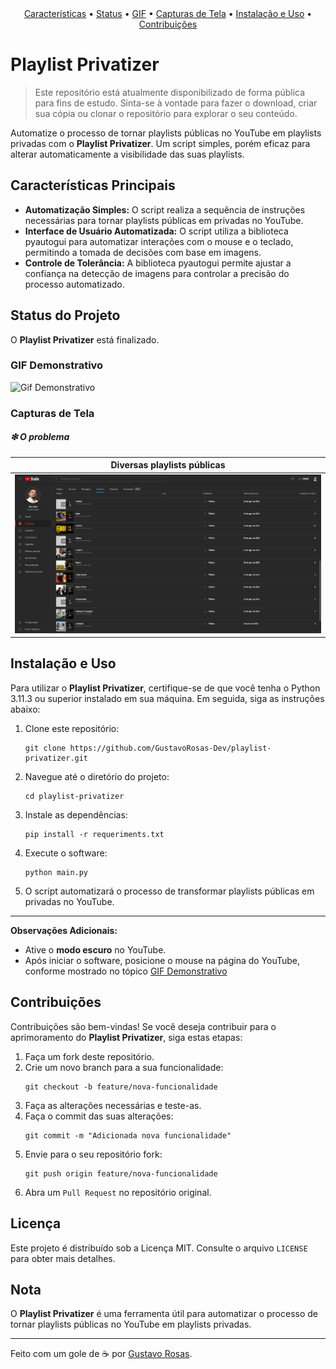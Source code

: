 <div align="center">
   <a href="#caracteristicas">Características</a> •
   <a href="#status">Status</a> •
   <a href="#gif">GIF</a> •
   <a href="#capturas">Capturas de Tela</a> •
   <a href="#instalacao">Instalação e Uso</a> •
   <a href="#contribuicoes">Contribuições</a> 
</div>

# Playlist Privatizer

> Este repositório está atualmente disponibilizado de forma pública para fins de estudo. Sinta-se à vontade para fazer o download, criar sua cópia ou clonar o repositório para explorar o seu conteúdo.

Automatize o processo de tornar playlists públicas no YouTube em playlists privadas com o <b>Playlist Privatizer</b>. Um script simples, porém eficaz para alterar automaticamente a visibilidade das suas playlists.

## Características Principais <a id="caracteristicas"></a>

- **Automatização Simples:** O script realiza a sequência de instruções necessárias para tornar playlists públicas em privadas no YouTube.
- **Interface de Usuário Automatizada:** O script utiliza a biblioteca pyautogui para automatizar interações com o mouse e o teclado, permitindo a tomada de decisões com base em imagens.
- **Controle de Tolerância:** A biblioteca pyautogui permite ajustar a confiança na detecção de imagens para controlar a precisão do processo automatizado.

## Status do Projeto <a id="status"></a>

O <b>Playlist Privatizer</b> está finalizado.

### GIF Demonstrativo <a id="gif"></a>

![Gif Demonstrativo](resources/images/problema_e_solucao/Playlist_Privatizer.gif)

### Capturas de Tela <a id="capturas"></a>

##### ❇ O problema

| Diversas playlists públicas                             |
|---------------------------------------------------------|
| ![Imagem 1](resources/images/problema_e_solucao/problema.png) |


## Instalação e Uso<a id="instalacao"></a>

Para utilizar o <b>Playlist Privatizer</b>, certifique-se de que você tenha o Python 3.11.3 ou superior instalado em sua máquina. Em seguida, siga as instruções abaixo:

1. Clone este repositório:
   ```
   git clone https://github.com/GustavoRosas-Dev/playlist-privatizer.git
   ```
2. Navegue até o diretório do projeto:
   ```
   cd playlist-privatizer
   ```
3. Instale as dependências:
   ```
   pip install -r requeriments.txt
   ```

4. Execute o software:
   ```
   python main.py
   ```

5. O script automatizará o processo de transformar playlists públicas em privadas no YouTube.

---

**Observações Adicionais:**

- Ative o **modo escuro** no YouTube.
- Após iniciar o software, posicione o mouse na página do YouTube, conforme mostrado no tópico <a href="#gif">GIF Demonstrativo</a>

## Contribuições <a id="contribuicoes"></a>

Contribuições são bem-vindas! Se você deseja contribuir para o aprimoramento do <b>Playlist Privatizer</b>, siga estas etapas:

1. Faça um fork deste repositório.
2. Crie um novo branch para a sua funcionalidade:
   ```
   git checkout -b feature/nova-funcionalidade
   ```
3. Faça as alterações necessárias e teste-as.
4. Faça o commit das suas alterações:
   ```
   git commit -m "Adicionada nova funcionalidade"
   ```
5. Envie para o seu repositório fork:
   ```
   git push origin feature/nova-funcionalidade
   ```
6. Abra um `Pull Request` no repositório original.

## Licença

Este projeto é distribuído sob a Licença MIT. Consulte o arquivo `LICENSE` para obter mais detalhes.

## Nota

O **Playlist Privatizer** é uma ferramenta útil para automatizar o processo de tornar playlists públicas no YouTube em playlists privadas.

---

Feito com um gole de ☕ por [Gustavo Rosas](https://github.com/GustavoRosas-Dev).
